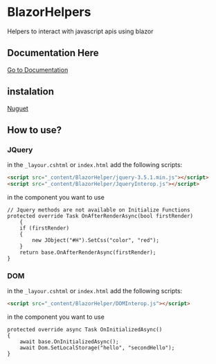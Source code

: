 # BlazorHelpers
Helpers to interact with javascript apis using blazor

## Documentation Here
[Go to Documentation](https://github.com/litch0/BlazorHelpers/wiki)

## instalation
[Nuguet](https://www.nuget.org/packages/BlazorHelper/)

## How to use?
### JQuery
in the `_layour.cshtml` or `index.html` add the following scripts:
```HTML
<script src="_content/BlazorHelper/jquery-3.5.1.min.js"></script>
<script src="_content/BlazorHelper/JqueryInterop.js"></script>
```

in the component you want to use
```CSHTML
// Jquery methods are not available on Initialize Functions
protected override Task OnAfterRenderAsync(bool firstRender)
    {
    if (firstRender)
    {    
        new JObject("#H").SetCss("color", "red");
    }
    return base.OnAfterRenderAsync(firstRender);
}
```

### DOM
in the `_layour.cshtml` or `index.html` add the following scripts:
```HTML
<script src="_content/BlazorHelper/DOMInterop.js"></script>
```

in the component you want to use
```CSHTML
protected override async Task OnInitializedAsync()
{
    await base.OnInitializedAsync();
    await Dom.SetLocalStorage("hello", "secondHello");
}
```
